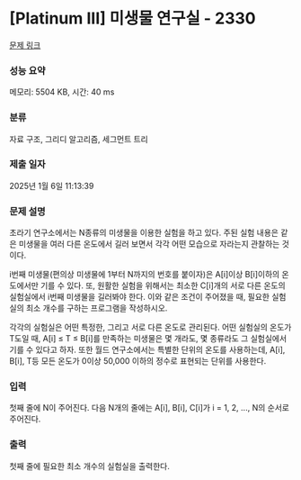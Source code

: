 # [Platinum III] 미생물 연구실 - 2330 

[문제 링크](https://www.acmicpc.net/problem/2330) 

### 성능 요약

메모리: 5504 KB, 시간: 40 ms

### 분류

자료 구조, 그리디 알고리즘, 세그먼트 트리

### 제출 일자

2025년 1월 6일 11:13:39

### 문제 설명

<p>초라기 연구소에서는 N종류의 미생물을 이용한 실험을 하고 있다. 주된 실험 내용은 같은 미생물을 여러 다른 온도에서 길러 보면서 각각 어떤 모습으로 자라는지 관찰하는 것이다.</p>

<p>i번째 미생물(편의상 미생물에 1부터 N까지의 번호를 붙이자)은 A[i]이상 B[i]이하의 온도에서만 기를 수 있다. 또, 원활한 실험을 위해서는 최소한 C[i]개의 서로 다른 온도의 실험실에서 i번째 미생물을 길러봐야 한다. 이와 같은 조건이 주어졌을 때, 필요한 실험실의 최소 개수를 구하는 프로그램을 작성하시오.</p>

<p>각각의 실험실은 어떤 특정한, 그리고 서로 다른 온도로 관리된다. 어떤 실험실의 온도가 T도일 때, A[i] ≤ T ≤ B[i]를 만족하는 미생물은 몇 개라도, 몇 종류라도 그 실험실에서 기를 수 있다고 하자. 또한 월드 연구소에서는 특별한 단위의 온도를 사용하는데, A[i], B[i], T등 모든 온도가 0이상 50,000 이하의 정수로 표현되는 단위를 사용한다.</p>

### 입력 

 <p>첫째 줄에 N이 주어진다. 다음 N개의 줄에는 A[i], B[i], C[i]가 i = 1, 2, ..., N의 순서로 주어진다.</p>

### 출력 

 <p>첫째 줄에 필요한 최소 개수의 실험실을 출력한다.</p>

